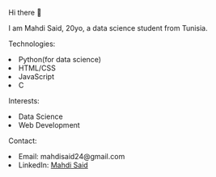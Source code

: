 Hi there 👋

I am Mahdi Said, 20yo, a data science student from Tunisia.

Technologies:
  <li> Python(for data science) </li>
  <li> HTML/CSS </li>
  <li> JavaScript </li>
  <li> C </li>
  
Interests:
  <li> Data Science </li>
  <li> Web Development </li>
  
Contact:
  <li> Email: mahdisaid24@gmail.com </li>
  <li> LinkedIn: <a href="https://www.linkedin.com/in/mahdi-said-5420b31b2/"> Mahdi Said </a></li>

<!--
**masaid24/masaid24** is a ✨ _special_ ✨ repository because its `README.md` (this file) appears on your GitHub profile.

Here are some ideas to get you started:

- 🔭 I’m currently working on ...
- 🌱 I’m currently learning ...
- 👯 I’m looking to collaborate on ...
- 🤔 I’m looking for help with ...
- 💬 Ask me about ...
- 📫 How to reach me: ...
- 😄 Pronouns: ...
- ⚡ Fun fact: ...
-->
